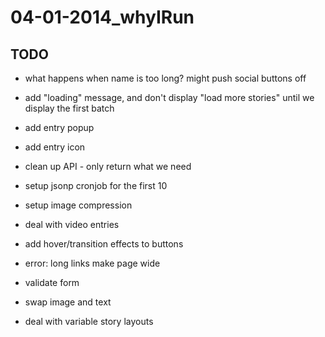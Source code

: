 # 04-01-2014_whyIRun

## TODO

- what happens when name is too long? might push social buttons off
- add "loading" message, and don't display "load more stories" until we display the first batch
- add entry popup
- add entry icon

- clean up API - only return what we need
- setup jsonp cronjob for the first 10
- setup image compression
- deal with video entries
- add hover/transition effects to buttons
- error: long links make page wide
- validate form
- swap image and text
- deal with variable story layouts
